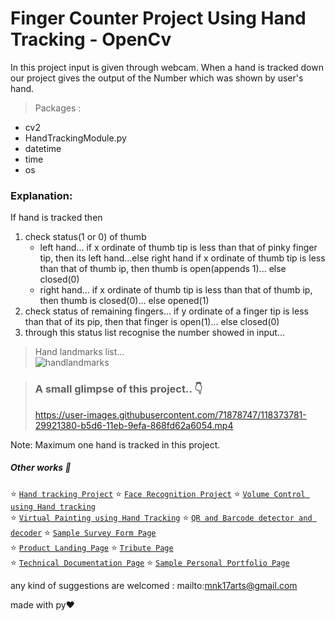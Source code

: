 # Finger Counter Project Using Hand Tracking - OpenCv

In this project input is given through webcam. When a hand is tracked down our project gives the output of the Number
which was shown by user's hand.

> Packages :  
+ cv2
+ HandTrackingModule.py
+ datetime
+ time
+ os

### Explanation:
If hand is tracked then
1. check status(1 or 0) of thumb
   * left hand...
     if x ordinate of thumb tip is less than that of pinky finger tip, then its left hand...else right hand
     if x ordinate of thumb tip is less than that of thumb ip, then thumb is open(appends 1)... else closed(0)
   * right hand...
     if x ordinate of thumb tip is less than that of thumb ip, then thumb is closed(0)... else opened(1)
2. check status of remaining fingers...
    if y ordinate of a finger tip is less than that of its pip, then that finger is open(1)... else closed(0)
3. through this status list recognise the number showed in input...

> Hand landmarks list... <br>
> ![handlandmarks](https://user-images.githubusercontent.com/71878747/118373592-63aee580-b5d5-11eb-9fe7-a0fcf00cab1d.jpg)

> ### A small glimpse of this  project.. 👇  
> https://user-images.githubusercontent.com/71878747/118373781-29921380-b5d6-11eb-9efa-868fd62a6054.mp4







Note: Maximum one hand is tracked in this project.

##### Other works 🎊
⭐ [`Hand tracking Project`](https://github.com/mnk17arts/myPython/blob/main/opencv/hand-tracking-module/README.md) 
⭐ [`Face Recognition Project`](https://github.com/mnk17arts/myPython/tree/main/opencv/face-recognition-project) 
⭐ [`Volume Control using Hand tracking`]() <br/>
⭐ [`Virtual Painting using Hand Tracking`](https://github.com/mnk17arts/myPython/tree/main/opencv/virtual-paint-project) 
⭐ [`QR and Barcode detector and decoder`]() 
⭐ [`Sample Survey Form Page`](https://github.com/mnk17arts/myHtmlCssJs/tree/main/survey-from) <br/>
⭐ [`Product Landing Page`](https://github.com/mnk17arts/myHtmlCssJs/tree/main/product-landing-page) 
⭐ [`Tribute Page`](https://github.com/mnk17arts/myHtmlCssJs/tree/main/tribute-page)  
⭐ [`Technical Documentation Page`](https://github.com/mnk17arts/myHtmlCssJs/tree/main/technical-documentation-page) 
⭐ [`Sample Personal Portfolio Page`](https://github.com/mnk17arts/myHtmlCssJs/tree/main/personal-portfolio-page)  


any kind of suggestions are welcomed : mailto:mnk17arts@gmail.com

made with py❤️

